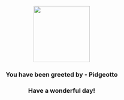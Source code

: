 <p align="center">
    <img src="https://raw.githubusercontent.com/PokeAPI/sprites/master/sprites/pokemon/17.png" width="150" height="150">
</p>
<h3 align="center">You have been greeted by - <b>Pidgeotto</b></h3>
<h3 align="center">Have a wonderful day!</h3>

